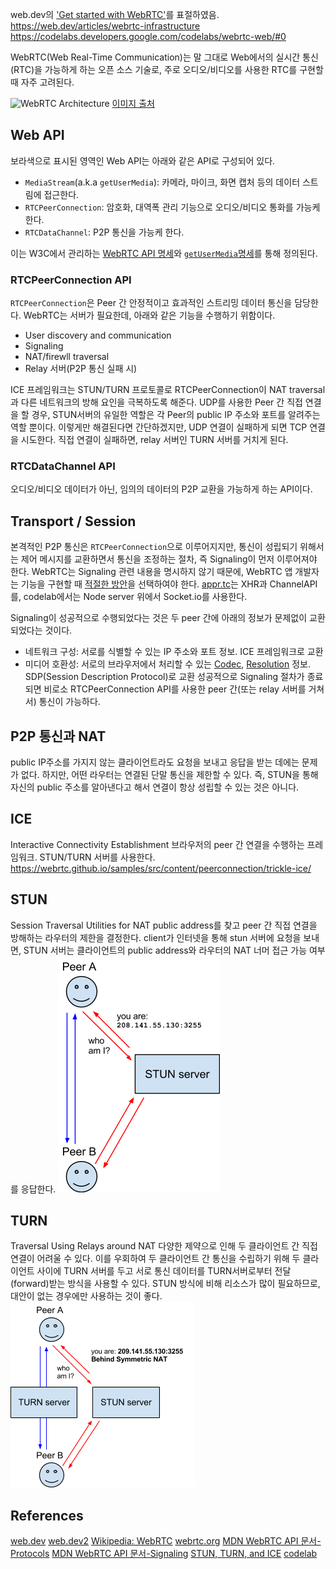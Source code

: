 web.dev의 ['Get started with WebRTC'](https://web.dev/articles/webrtc-basics)를 표절하였음.
https://web.dev/articles/webrtc-infrastructure
https://codelabs.developers.google.com/codelabs/webrtc-web/#0

WebRTC(Web Real-Time Communication)는 말 그대로 Web에서의 실시간 통신(RTC)을 가능하게 하는 오픈 소스 기술로, 주로 오디오/비디오를 사용한 RTC를 구현할 때 자주 고려된다. 

![WebRTC Architecture](webrtc-public-diagram-for-website.png)
[이미지 출처](https://webrtc.github.io/webrtc-org/architecture/)

## Web API
보라색으로 표시된 영역인 Web API는 아래와 같은 API로 구성되어 있다. 
- `MediaStream`(a.k.a `getUserMedia`): 카메라, 마이크, 화면 캡처 등의 데이터 스트림에 접근한다.
- `RTCPeerConnection`: 암호화, 대역폭 관리 기능으로 오디오/비디오 통화를 가능케 한다.
- `RTCDataChannel`: P2P 통신을 가능케 한다.

이는 W3C에서 관리하는 [WebRTC API 명세](https://w3c.github.io/webrtc-pc/)와 [`getUserMedia`명세](https://www.w3.org/TR/mediacapture-streams)를 통해 정의된다.

### RTCPeerConnection API
`RTCPeerConnection`은 Peer 간 안정적이고 효과적인 스트리밍 데이터 통신을 담당한다.
WebRTC는 서버가 필요한데, 아래와 같은 기능을 수행하기 위함이다.
- User discovery and communication
- Signaling
- NAT/firewll traversal
- Relay 서버(P2P 통신 실패 시)

ICE 프레임워크는 STUN/TURN 프로토콜로 RTCPeerConnection이 NAT traversal과 다른 네트워크의 방해 요인을 극복하도록 해준다. UDP를 사용한 Peer 간 직접 연결을 할 경우, STUN서버의 유일한 역할은 각 Peer의 public IP 주소와 포트를 알려주는 역할 뿐이다. 이렇게만 해결된다면 간단하겠지만, UDP 연결이 실패하게 되면 TCP 연결을 시도한다. 직접 연결이 실패하면, relay 서버인 TURN 서버를 거치게 된다.

### RTCDataChannel API
오디오/비디오 데이터가 아닌, 임의의 데이터의 P2P 교환을 가능하게 하는 API이다.

## Transport / Session
본격적인 P2P 통신은 `RTCPeerConnection`으로 이루어지지만, 통신이 성립되기 위해서는 제어 메시지를 교환하면서 통신을 조정하는 절차, 즉 Signaling이 먼저 이루어져야 한다.
WebRTC는 Signaling 관련 내용을 명시하지 않기 때문에, WebRTC 앱 개발자는 기능을 구현할 때 [적절한 방안](https://github.com/muaz-khan/WebRTC-Experiment/blob/master/Signaling.md)을 선택하여야 한다.
[appr.tc](https://appr.tc)는 XHR과 ChannelAPI를, codelab에서는 Node server 위에서 Socket.io를 사용한다.

Signaling이 성공적으로 수행되었다는 것은 두 peer 간에 아래의 정보가 문제없이 교환되었다는 것이다.
- 네트워크 구성: 서로를 식별할 수 있는 IP 주소와 포트 정보. ICE 프레임워크로 교환
- 미디어 호환성: 서로의 브라우저에서 처리할 수 있는 [Codec](Codec.md), [Resolution](Resolution.md) 정보. SDP(Session Description Protocol)로 교환
성공적으로 Signaling 절차가 종료되면 비로소 RTCPeerConnection API를 사용한 peer 간(또는 relay 서버를 거쳐서) 통신이 가능하다.

## P2P 통신과 NAT
public IP주소를 가지지 않는 클라이언트라도  요청을 보내고 응답을 받는 데에는 문제가 없다.
하지만, 어떤 라우터는 연결된 단말 통신을 제한할 수 있다.
즉, STUN을 통해 자신의 public 주소를 알아낸다고 해서 연결이 항상 성립할 수 있는 것은 아니다.

## ICE
Interactive Connectivity Establishment
브라우저의 peer 간 연결을 수행하는 프레임워크. STUN/TURN 서버를 사용한다.
https://webrtc.github.io/samples/src/content/peerconnection/trickle-ice/

## STUN
Session Traversal Utilities for NAT
public address를 찾고 peer 간 직접 연결을 방해하는 라우터의 제한을 결정한다.
client가 인터넷을 통해 stun 서버에 요청을 보내면, STUN 서버는 클라이언트의 public address와 라우터의 NAT 너머 접근 가능 여부를 응답한다.
![](webrtc-stun.png) 

## TURN
Traversal Using Relays around NAT
다양한 제약으로 인해 두 클라이언트 간 직접 연결이 어려울 수 있다.
이를 우회하여 두 클라이언트 간 통신을 수립하기 위해 두 클라이언트 사이에 TURN 서버를 두고 서로 통신 데이터를 TURN서버로부터 전달(forward)받는 방식을 사용할 수 있다.
STUN 방식에 비해 리소스가 많이 필요하므로, 대안이 없는 경우에만 사용하는 것이 좋다.
![](webrtc-turn.png) 

## References
[web.dev](https://web.dev/articles/webrtc-basics)
[web.dev2](https://web.dev/articles/webrtc-infrastructure)
[Wikipedia: WebRTC](https://en.wikipedia.org/wiki/WebRTC)
[webrtc.org](https://webrtc.org)
[MDN WebRTC API 문서-Protocols](https://developer.mozilla.org/en-US/docs/Web/API/WebRTC_API/Protocols)
[MDN WebRTC API 문서-Signaling](https://developer.mozilla.org/en-US/docs/Web/API/WebRTC_API/Signaling_and_video_calling)
[STUN, TURN, and ICE](https://anyconnect.com/stun-turn-ice/)
[codelab](https://codelabs.developers.google.com/codelabs/webrtc-web/)
